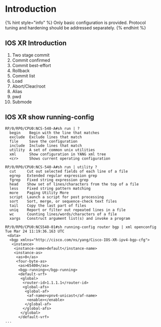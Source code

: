 # Introduction

{% hint style="info" %}
Only basic configuration is provided. Protocol tuning and hardening should be addressed separately.
{% endhint %}

## IOS XR Introduction

1. Two stage commit
2. Commit confirmed
3. Commit best-effort
4. Rollback
5. Commit list
6. Load
7. Abort/Clear/root
8. Alias
9. pwd
10. Submode

## IOS XR show running-config

```text
RP/0/RP0/CPU0:NCS-540-A#sh run | ?
  begin    Begin with the line that matches
  exclude  Exclude lines that match
  file     Save the configuration
  include  Include lines that match
  utility  A set of common unix utilities
  xml      Show configuration in YANG xml tree
  <cr>     Shows current operating configuration
```

```text
RP/0/RP0/CPU0:NCS-540-A#sh run | utility ?
  cut     Cut out selected fields of each line of a file
  egrep   Extended regular expression grep
  fgrep   Fixed string expression grep
  head    Show set of lines/characters from the top of a file
  less    Fixed string pattern matching
  more    Paging Utility More
  script  Launch a script for post processing
  sort    Sort, merge, or sequence-check text files
  tail    Copy the last part of files
  uniq    Report or filter out repeated lines in a file
  wc      Counting lines/words/characters of a file
  xargs   Construct argument list(s) and invoke a program
```

```markup
RP/0/RP0/CPU0:NCS540-01#sh running-config router bgp | xml openconfig
Tue Mar 24 11:19:36.163 UTC
 <data>
  <bgp xmlns="http://cisco.com/ns/yang/Cisco-IOS-XR-ipv4-bgp-cfg">
   <instance>
    <instance-name>default</instance-name>
    <instance-as>
     <as>0</as>
     <four-byte-as>
      <as>65400</as>
      <bgp-running></bgp-running>
      <default-vrf>
       <global>
        <router-id>1.1.1.1</router-id>
        <global-afs>
         <global-af>
          <af-name>vpnv4-unicast</af-name>
          <enable></enable>
         </global-af>
        </global-afs>
       </global>
      </default-vrf>
...
```

